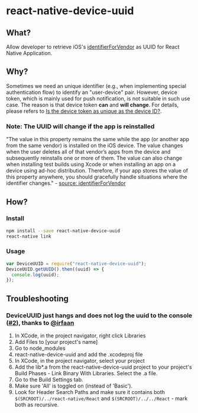 react-native-device-uuid
=========================

## What?

Allow developer to retrieve iOS's [identifierForVendor](https://developer.apple.com/library/ios/documentation/UIKit/Reference/UIDevice_Class/index.html#//apple_ref/occ/instp/UIDevice/identifierForVendor) as UUID for React Native Application.

## Why?

Sometimes we need an unique identifier (e.g., when implementing special authentication flow) to identify an "user-device" pair.
However, device token, which is mainly used for push notification, is not suitable in such use case. The reason is that device token **can** and **will change**.
For details, please refers to [Is the device token as unique as the device ID?](http://stackoverflow.com/questions/6927011/is-the-device-token-as-unique-as-the-device-id).

### Note: The UUID will change if the app is reinstalled

"The value in this property remains the same while the app (or another app from the same vendor) is installed on the iOS device. The value changes when the user deletes all of that vendor’s apps from the device and subsequently reinstalls one or more of them. The value can also change when installing test builds using Xcode or when installing an app on a device using ad-hoc distribution. Therefore, if your app stores the value of this property anywhere, you should gracefully handle situations where the identifier changes." - [source: identifierForVendor](https://developer.apple.com/library/ios/documentation/UIKit/Reference/UIDevice_Class/index.html#//apple_ref/occ/instp/UIDevice/identifierForVendor)

## How?

### Install

```bash
npm install --save react-native-device-uuid
react-native link
```

### Usage

```javascript
var DeviceUUID = require("react-native-device-uuid");
DeviceUUID.getUUID().then((uuid) => {
  console.log(uuid);
});
```

## Troubleshooting

### DeviceUUID just hangs and does not log the uuid to the console ([#2](https://github.com/lazywei/react-native-device-uuid/issues/2)), thanks to [@irfaan](https://github.com/irfaan)

1. In XCode, in the project navigator, right click Libraries
2. Add Files to [your project's name]
3. Go to node\_modules
4. react-native-device-uuid and add the .xcodeproj file
5. In XCode, in the project navigator, select your project
6. Add the lib\*.a from the react-native-device-uuid project to your project's Build Phases - Link Binary With Libraries. Select the .a file.
7. Go to the Build Settings tab.
8. Make sure 'All' is toggled on (instead of 'Basic').
9. Look for Header Search Paths and make sure it contains both `$(SRCROOT)/../react-native/React` and `$(SRCROOT)/../../React` - mark both as recursive.

